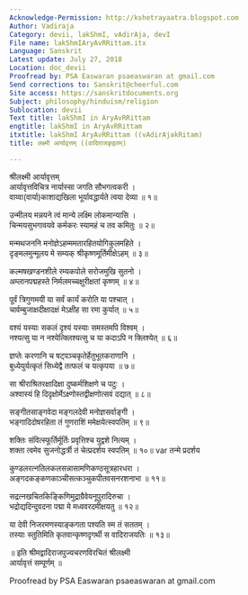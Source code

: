 ```yaml
---
Acknowledge-Permission: http://kshetrayaatra.blogspot.com
Author: Vadiraja
Category: devii, lakShmI, vAdirAja, devI
File name: lakShmIAryAvRRittam.itx
Language: Sanskrit
Latest update: July 27, 2018
Location: doc_devii
Proofread by: PSA Easwaran psaeaswaran at gmail.com
Send corrections to: Sanskrit@cheerful.com
Site access: https://sanskritdocuments.org
Subject: philosophy/hinduism/religion
Sublocation: devii
Text title: lakShmI in AryAvRRittam
engtitle: lakShmI in AryAvRRittam
itxtitle: lakShmI AryAvRRittam ((vAdirAjakRitam)
title: लक्ष्मी आर्यावृत्तम् ((वादिराजकृइतम्)

---
```

  
 श्रीलक्ष्मी आर्यावृत्तम्   
आर्यावृत्तविचित्र नार्यास्सा जगति सौभगत्वकरी ।  
वाय्वा(वार्या)काशाद्यखिला भूर्यावद्धार्यते त्वया देव्या ॥ १॥  
  
उन्मीलय मन्नयने त्वं मान्ये लक्ष्मि लोकमान्यासि ।  
चिन्मयसुभगावयवे कर्मकरः स्यामहं च तव कमितुः ॥ २॥  
  
मन्मथजननि मनोज्ञेऽहम्ममतारहितयोगिकुलमहिते ।  
दृङ्मलमुन्मूलय मे सम्यक् श्रीकृष्णमूर्तिमीक्षेऽहम् ॥ ३॥  
  
कल्मषखण्डनशीले रम्यकपोले सरोजमुखि सुतनो ।  
अम्लानपद्महस्ते निर्मलमच्चक्षुरीक्षतां कृष्णम् ॥ ४॥  
  
पूर्वं त्रिगुणमयी या सर्वं कार्यं करोति या पश्चात् ।  
चार्वम्बुजाक्षदीक्षादक्षं मेऽक्षीह सा रमा कुर्यात् ॥ ५॥  
  
वश्यं यस्याः सकलं दृश्यं यस्याः समस्तमपि विश्वम् ।  
नश्यत्सु या न नश्येत्क्लिश्यत्सु च या कदाऽपि न क्लिश्येत् ॥ ६॥  
  
ज्ञप्तेः करणानि च षट्पञ्चकृतेर्हेतुभूतकराणानि ।  
बुध्येयुर्यत्कृतं सिध्येद्वै तत्फलं च यत्कृपया ॥ ७॥  
  
सा श्रीराश्रितरक्षादिक्षा दुष्कर्मशिक्षणे च पटुः ।  
अश्वास्यं हि दिदृक्षोर्मेऽक्ष्णोस्तद्वीक्षणोत्सवं दद्यात् ॥ ८॥  
  
सङ्गीतसाङ्गवेदा मङ्गलदेवी मनोज्ञसर्वाङ्गी ।  
भङ्गादिदोषरहिता तं गुणराशिं ममेक्षयेत्स्वपतिम् ॥ ९॥  
  
शक्तिः संवित्स्फूर्तिर्मूर्तिः प्रवृत्तिश्च युद्वशे नित्यम् ।  
शक्ता त्वमेव सुजनोद्धर्त्री तं चेत्प्रदर्शय स्वपतिम् ॥ १०॥  var  तन्मे प्रदर्शय  
  
कुण्डलरत्नतिलकलसन्नासामणिकण्ठसूत्रहारधरा ।  
अङ्गदकङ्कणकाञ्चीसत्कञ्चुकपीतवसनरशनाभा ॥ ११॥  
  
सद्रत्नखचितकिङ्किणिमुद्राग्रैवेयनूपुरादिरुचा ।  
भद्रोद्यदिन्दुवदना पद्मा मे मध्ववरदमीक्षयतु ॥ १२॥  
  
या देवी निजरमणस्याङ्कगता पश्यति स्म तं सततम् ।  
तस्याः स्तुतिमिति कृतवान्कृष्णदृगर्थी स वादिराजयतिः ॥ १३॥  
  
॥ इति श्रीमद्वादिराजपुज्यचरणविरचितं श्रीलक्ष्मी  
                               आर्यावृत्तं सम्पूर्णम् ॥  
  
  
Proofread by PSA Easwaran psaeaswaran at gmail.com  
  

